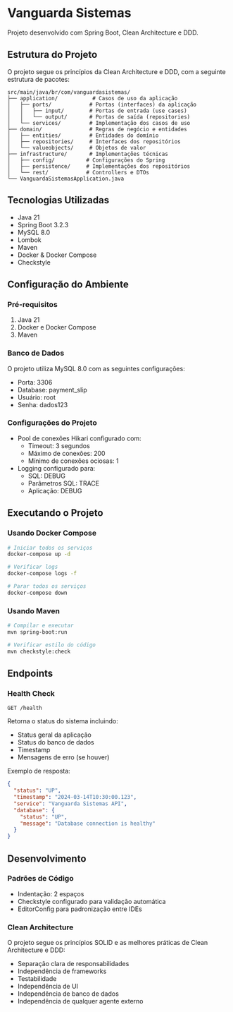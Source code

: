 # Vanguarda Sistemas

Projeto desenvolvido com Spring Boot, Clean Architecture e DDD.

## Estrutura do Projeto

O projeto segue os princípios da Clean Architecture e DDD, com a seguinte estrutura de pacotes:

```
src/main/java/br/com/vanguardasistemas/
├── application/           # Casos de uso da aplicação
│   ├── ports/            # Portas (interfaces) da aplicação
│   │   ├── input/        # Portas de entrada (use cases)
│   │   └── output/       # Portas de saída (repositories)
│   └── services/         # Implementação dos casos de uso
├── domain/               # Regras de negócio e entidades
│   ├── entities/         # Entidades do domínio
│   ├── repositories/     # Interfaces dos repositórios
│   └── valueobjects/     # Objetos de valor
├── infrastructure/       # Implementações técnicas
│   ├── config/          # Configurações do Spring
│   ├── persistence/     # Implementações dos repositórios
│   └── rest/            # Controllers e DTOs
└── VanguardaSistemasApplication.java
```

## Tecnologias Utilizadas

- Java 21
- Spring Boot 3.2.3
- MySQL 8.0
- Lombok
- Maven
- Docker & Docker Compose
- Checkstyle

## Configuração do Ambiente

### Pré-requisitos

1. Java 21
2. Docker e Docker Compose
3. Maven

### Banco de Dados

O projeto utiliza MySQL 8.0 com as seguintes configurações:

- Porta: 3306
- Database: payment_slip
- Usuário: root
- Senha: dados123

### Configurações do Projeto

- Pool de conexões Hikari configurado com:
  - Timeout: 3 segundos
  - Máximo de conexões: 200
  - Mínimo de conexões ociosas: 1
- Logging configurado para:
  - SQL: DEBUG
  - Parâmetros SQL: TRACE
  - Aplicação: DEBUG

## Executando o Projeto

### Usando Docker Compose

```bash
# Iniciar todos os serviços
docker-compose up -d

# Verificar logs
docker-compose logs -f

# Parar todos os serviços
docker-compose down
```

### Usando Maven

```bash
# Compilar e executar
mvn spring-boot:run

# Verificar estilo do código
mvn checkstyle:check
```

## Endpoints

### Health Check

```
GET /health
```

Retorna o status do sistema incluindo:

- Status geral da aplicação
- Status do banco de dados
- Timestamp
- Mensagens de erro (se houver)

Exemplo de resposta:

```json
{
  "status": "UP",
  "timestamp": "2024-03-14T10:30:00.123",
  "service": "Vanguarda Sistemas API",
  "database": {
    "status": "UP",
    "message": "Database connection is healthy"
  }
}
```

## Desenvolvimento

### Padrões de Código

- Indentação: 2 espaços
- Checkstyle configurado para validação automática
- EditorConfig para padronização entre IDEs

### Clean Architecture

O projeto segue os princípios SOLID e as melhores práticas de Clean Architecture e DDD:

- Separação clara de responsabilidades
- Independência de frameworks
- Testabilidade
- Independência de UI
- Independência de banco de dados
- Independência de qualquer agente externo
